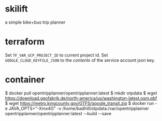 # skilift
a simple bike+bus trip planner

# terraform

Set `TF_VAR_GCP_PROJECT_ID` to current project id.
Set `GOOGLE_CLOUD_KEYFILE_JSON` to the _contents_ of the service account json key.

# container

$ docker pull opentripplanner/opentripplanner:latest
$ mkdir otpdata
$ wget https://download.geofabrik.de/north-america/us/washington-latest.osm.pbf
$ wget https://metro.kingcounty.gov/GTFS/google_transit.zip
$ docker run -e JAVA_OPTS="-Xmx4G" -v /home/badhill/otpdata:/var/opentripplanner opentripplanner/opentripplanner:latest --build --save